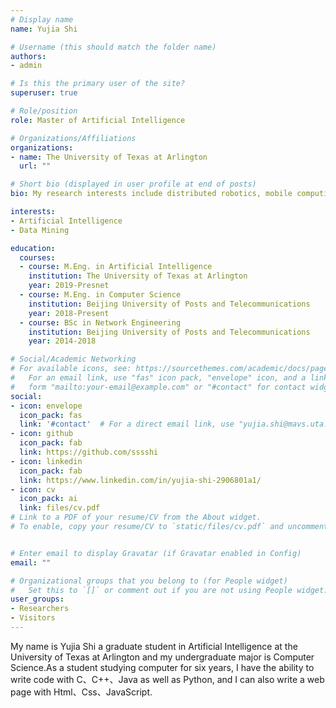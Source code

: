 ```yaml
---
# Display name
name: Yujia Shi

# Username (this should match the folder name)
authors:
- admin

# Is this the primary user of the site?
superuser: true

# Role/position
role: Master of Artificial Intelligence

# Organizations/Affiliations
organizations:
- name: The University of Texas at Arlington
  url: ""

# Short bio (displayed in user profile at end of posts)
bio: My research interests include distributed robotics, mobile computing and programmable matter.

interests:
- Artificial Intelligence
- Data Mining

education:
  courses:
  - course: M.Eng. in Artificial Intelligence
    institution: The University of Texas at Arlington
    year: 2019-Presnet
  - course: M.Eng. in Computer Science
    institution: Beijing University of Posts and Telecommunications
    year: 2018-Present
  - course: BSc in Network Engineering
    institution: Beijing University of Posts and Telecommunications
    year: 2014-2018

# Social/Academic Networking
# For available icons, see: https://sourcethemes.com/academic/docs/page-builder/#icons
#   For an email link, use "fas" icon pack, "envelope" icon, and a link in the
#   form "mailto:your-email@example.com" or "#contact" for contact widget.
social:
- icon: envelope
  icon_pack: fas
  link: '#contact'  # For a direct email link, use "yujia.shi@mavs.uta.edu".
- icon: github
  icon_pack: fab
  link: https://github.com/sssshi
- icon: linkedin
  icon_pack: fab
  link: https://www.linkedin.com/in/yujia-shi-2906801a1/
- icon: cv
  icon_pack: ai
  link: files/cv.pdf
# Link to a PDF of your resume/CV from the About widget.
# To enable, copy your resume/CV to `static/files/cv.pdf` and uncomment the lines below.


# Enter email to display Gravatar (if Gravatar enabled in Config)
email: ""

# Organizational groups that you belong to (for People widget)
#   Set this to `[]` or comment out if you are not using People widget.
user_groups:
- Researchers
- Visitors
---
```


My name is Yujia Shi a graduate student in Artificial Intelligence at the University of Texas at Arlington and my undergraduate major is Computer Science.As a student studying computer for six years, I have the ability to write code with C、C++、Java as well as Python, and I can also write a web page with Html、Css、JavaScript.

